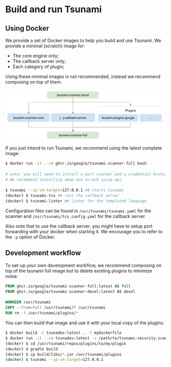 # Build and run Tsunami

## Using Docker

We provide a set of Docker images to help you build and use Tsunami. We provide
a minimal (scratch) image for:

- The core engine only;
- The callback server only;
- Each category of plugin;

Using these minimal images is not recommended, instead we recommend composing
on top of them.

![docker-images](img/docker-images.png)

If you just intend to run Tsunami, we recommend using the latest complete
image:

```sh
$ docker run -it --rm ghcr.io/google/tsunami-scanner-full bash

# note: you will need to install a port scanner and a credential brute-forcer.
# We recommend installing nmap and ncrack using apt.

$ tsunami --ip-v4-target=127.0.0.1 ## starts tsunami
(docker) $ tsunami-tcs ## runs the callback server
(docker) $ tsunami-linter ## linter for the templated language
```

Configuration files can be found in `/usr/tsunami/tsunami.yaml` for the scanner
and `/usr/tsunami/tcs_config.yaml` for the callback server.

Also note that to use the callback server, you might have to setup port
forwarding with your docker when starting it. We encourage you to refer to the
`-p` option of Docker.

## Development workflow

To set-up your own development workflow, we recommend composing on top of the
tsunami full image but to delete existing plugins to minimize noise:

```dockerfile
FROM ghcr.io/google/tsunami-scanner-full:latest AS full
FROM ghcr.io/google/tsunami-scanner-devel:latest AS devel

WORKDIR /usr/tsunami
COPY --from=full /usr/tsunami/* /usr/tsunami
RUN rm -f /usr/tsunami/plugins/*
```

You can then build that image and use it with your local copy of the plugins:

```sh
$ docker build -t tsunadev:latest . -f myDockerfile
$ docker run -it --rm tsunadev:latest -v /path/to/tsunami-security-scanner-plugins:/usr/tsunami/repos/plugins bash
(docker) $ cd /usr/tsunami/repos/plugins/to/my/plugin
(docker) $ gradle build
(docker) $ cp build/libs/*.jar /usr/tsunami/plugins
(docker) $ tsunami --ip-v4-target=127.0.0.1
```

